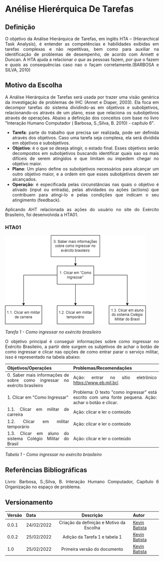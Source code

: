 <style>body {text-align: justify}</style>

# Anélise Hierérquica De Tarefas
## Definição
O objetivo da Análise Hierárquica de Tarefas, em inglês HTA – (Hierarchical Task Analysis), é entender as competências e habilidades exibidas em tarefas complexas e não repetitivas, bem como para auxiliar na identificação de problemas de desempenho, de acordo com Annett e Duncan.
A HTA ajuda a relacionar _o que_ as pessoas fazem, _por que_ o fazem e _quais_ as consequências caso nao o façam corretamente.(BARBOSA e SILVA, 2010)


## Motivo da Escolha

A Análise Hierárquica de Tarefas será usada por trazer uma visão genérica da investigação de problemas de IHC (Annet e Diaper, 2003). Ela foca em decompor tarefas do sistema dividindo-as em objetivos e subobjetivos, relacionando-os através de um plano, esse que relaciona os subobjetivos através de operações. Abaixo a definição dos conceitos com base no livro "Interação Humano Computador ( Barbosa, S.;Silva, B. 2010) - capítulo 6".  

- **Tarefa**: parte do trabalho que precisa ser realizada, pode ser definida através dos objetivos. Caso uma tarefa seja complexa, ela será dividida em objetivos e subobjetivos.  
- **Objetivo**: é o que se deseja atingir, o estado final. Esses objetivos serão decompostos em subobjetivos buscando identificar quais sao os mais difíceis de serem atingidos e que limitam ou impedem chegar no objetivo maior.  
- **Plano**: Um plano define os subobjetivos necessários para alcançar um outro objetivo maior, e a ordem em que esses subobjetivos devem ser alcançados.  
- **Operação**: é especificada pelas circunstâncias nas quais o objetivo é ativado (input ou entrada), pelas atividades ou ações (actions) que contribuem para atingi-lo e pelas condições que indicam o seu atingimento (feedback).

Aplicando AHT relacionada as ações do usuário no site do Exército Brasileiro, foi desenvolvida a HTA01.
### HTA01
![](https://raw.githubusercontent.com/Interacao-Humano-Computador/2021.2-Exercito-Brasileiro/main/docs/img/hta01.png)

_Tarefa 1 - Como ingressar no exército brasileiro_

O objetivo principal é conseguir informações sobre como ingressar no Exército Brasileiro, a partir dele surgem os subjetivos de achar o botão de como ingressar e clicar nas opções de como entrar parar o serviço militar, isso é representado na tabela abaixo:

|Objetivos/Operações|Problemas/Recomendações|
|------|----|
|0. Saber mais informações de sobre como ingressar no exército brasileiro|Ação: entrar no sítio eletrônico https://www.eb.mil.br/.|
|1. Clicar em "Como Ingressar"|Problema: O texto "como ingressar" está escrito com uma fonte pequena. Ação: achar o botão e clicar.|
|1.1. Clicar em militar de carreira|Ação: clicar e ler o conteúdo|
|1.2. Clicar em militar temporário|Ação: clicar e ler o conteúdo|
|1.3. Clicar em aluno do sistema Colégio Militar do Brasil|Ação: clicar e ler o conteúdo|

_Tabela 1 - Como ingressar no exército brasileiro_
## Referências Bibliográficas
Livro: Barbosa, S.;Silva, B. Interação Humano Computador, Capítulo 6 Organização no espaço de problema.
## Versionamento
|Versão|Data|Descrição|Autor|
|------|----|:---------:|-----|
|0.0.1|24/02/2022| Criação da definição e Motivo da Escolha | [Kevin Batista](https://github.com/k3vin-batista)|
|0.0.2|25/02/2022| Adição da Tarefa 1 e tabela 1 | [Kevin Batista](https://github.com/k3vin-batista)|
|1.0|25/02/2022| Primeira versão do documento | [Kevin Batista](https://github.com/k3vin-batista)|
